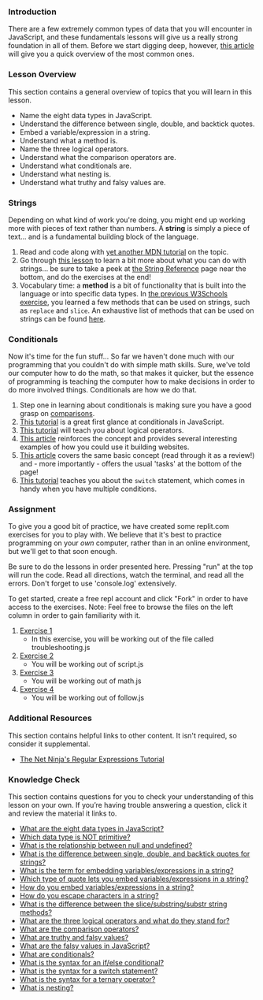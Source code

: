 ### Introduction
There are a few extremely common types of data that you will encounter in JavaScript, and these fundamentals lessons will give us a really strong foundation in all of them.  Before we start digging deep, however, [this article](http://javascript.info/types) will give you a quick overview of the most common ones.

### Lesson Overview

This section contains a general overview of topics that you will learn in this lesson.

*   Name the eight data types in JavaScript.
*   Understand the difference between single, double, and backtick quotes.
*   Embed a variable/expression in a string.
*   Understand what a method is.
*   Name the three logical operators.
*   Understand what the comparison operators are.
*   Understand what conditionals are.
*   Understand what nesting is.
*   Understand what truthy and falsy values are.

### Strings

Depending on what kind of work you're doing, you might end up working more with pieces of text rather than numbers. A __string__ is simply a piece of text... and is a fundamental building block of the language.

1.  Read and code along with [yet another MDN tutorial](https://developer.mozilla.org/en-US/docs/Learn/JavaScript/First_steps/Strings) on the topic.
2.  Go through [this lesson](https://www.w3schools.com/js/js_string_methods.asp) to learn a bit more about what you can do with strings... be sure to take a peek at [the String Reference](https://www.w3schools.com/jsref/jsref_obj_string.asp) page near the bottom, and do the exercises at the end!
3.  Vocabulary time: a __method__ is a bit of functionality that is built into the language or into specific data types. In [the previous W3Schools exercise](https://www.w3schools.com/js/js_string_methods.asp), you learned a few methods that can be used on strings, such as `replace` and `slice`. An exhaustive list of methods that can be used on strings can be found [here](https://developer.mozilla.org/en-US/docs/Web/JavaScript/Reference/Global_Objects/String).

### Conditionals

Now it's time for the fun stuff...  So far we haven't done much with our programming that you couldn't do with simple math skills.  Sure, we've told our computer how to do the math, so that makes it quicker, but the essence of programming is teaching the computer how to make decisions in order to do more involved things.  Conditionals are how we do that.

1.  Step one in learning about conditionals is making sure you have a good grasp on [comparisons](http://javascript.info/comparison).
2.  [This tutorial](https://www.w3schools.com/js/js_if_else.asp) is a great first glance at conditionals in JavaScript.
3.  [This tutorial](http://javascript.info/logical-operators) will teach you about logical operators.
4.  [This article](https://developer.mozilla.org/en-US/docs/Learn/JavaScript/Building_blocks/conditionals) reinforces the concept and provides several interesting examples of how you could use it building websites.
5.  [This article](http://javascript.info/ifelse) covers the same basic concept \(read through it as a review!\) and - more importantly - offers the usual 'tasks' at the bottom of the page!
6.  [This tutorial](https://www.digitalocean.com/community/tutorials/how-to-use-the-switch-statement-in-javascript) teaches you about the `switch` statement, which comes in handy when you have multiple conditions.

### Assignment

<div class="lesson-content__panel" markdown="1">

To give you a good bit of practice, we have created some replit.com exercises for you to play with. We believe that it's best to practice programming on your _own_ computer, rather than in an online environment, but we'll get to that soon enough.

Be sure to do the lessons in order presented here. Pressing "run" at the top will run the code. Read all directions, watch the terminal, and read all the errors. Don't forget to use 'console.log' extensively.

To get started, create a free repl account and click "Fork" in order to have access to the exercises. 
Note: Feel free to browse the files on the left column in order to gain familiarity with it. 

1.  [Exercise 1](https://replit.com/@I3uckwheat/troubleshooting#troubleshooting.js)
    *   In this exercise, you will be working out of the file called troubleshooting.js
2.  [Exercise 2](https://replit.com/@I3uckwheat/enter-a-number#script.js)
    *   You will be working out of script.js 
3.  [Exercise 3](https://replit.com/@I3uckwheat/lets-do-some-math#math.js)
    *   You will be working out of math.js  
4.  [Exercise 4](https://replit.com/@I3uckwheat/direction-follow#follow.js)
    *   You will be working out of follow.js
</div>

### Additional Resources

 This section contains helpful links to other content. It isn't required, so consider it supplemental.

 *   [The Net Ninja's Regular Expressions Tutorial](https://www.youtube.com/playlist?list=PL4cUxeGkcC9g6m_6Sld9Q4jzqdqHd2HiD)

### Knowledge Check

This section contains questions for you to check your understanding of this lesson on your own. If you’re having trouble answering a question, click it and review the material it links to.

*   <a class="knowledge-check-link" href="https://javascript.info/types#summary">What are the eight data types in JavaScript?</a>
*   <a class="knowledge-check-link" href="https://javascript.info/types#objects-and-symbols">Which data type is NOT primitive?</a>
*   <a class="knowledge-check-link" href="https://javascript.info/types#the-null-value">What is the relationship between null and undefined?</a>
*   <a class="knowledge-check-link" href="https://developer.mozilla.org/en-US/docs/Learn/JavaScript/First_steps/Strings#single_quotes_vs._double_quotes">What is the difference between single, double, and backtick quotes for strings?</a>
*   <a class="knowledge-check-link" href="https://developer.mozilla.org/en-US/docs/Learn/JavaScript/First_steps/Strings#concatenating_strings">What is the term for embedding variables/expressions in a string?</a>
*   <a class="knowledge-check-link" href="https://developer.mozilla.org/en-US/docs/Learn/JavaScript/First_steps/Strings#concatenating_strings">Which type of quote lets you embed variables/expressions in a string?</a>
*   <a class="knowledge-check-link" href="https://developer.mozilla.org/en-US/docs/Learn/JavaScript/First_steps/Strings#concatenating_strings">How do you embed variables/expressions in a string?</a>
*   <a class="knowledge-check-link" href="https://developer.mozilla.org/en-US/docs/Learn/JavaScript/First_steps/Strings#escaping_characters_in_a_string">How do you escape characters in a string?</a>
*   <a class="knowledge-check-link" href="https://www.w3schools.com/js/js_string_methods.asp">What is the difference between the slice/substring/substr string methods?</a>
*   <a class="knowledge-check-link" href="http://javascript.info/logical-operators">What are the three logical operators and what do they stand for?</a>
*   <a class="knowledge-check-link" href="https://javascript.info/comparison">What are the comparison operators?</a>
*   <a class="knowledge-check-link" href="https://javascript.info/ifelse#boolean-conversion">What are truthy and falsy values?</a>
*   <a class="knowledge-check-link" href="https://javascript.info/ifelse#boolean-conversion">What are the falsy values in JavaScript?</a>
*   <a class="knowledge-check-link" href="https://www.w3schools.com/js/js_if_else.asp">What are conditionals?</a>
*   <a class="knowledge-check-link" href="https://developer.mozilla.org/en-US/docs/Learn/JavaScript/Building_blocks/conditionals#basic_if_..._else_syntax">What is the syntax for an if/else conditional?</a>
*   <a class="knowledge-check-link" href="https://developer.mozilla.org/en-US/docs/Learn/JavaScript/Building_blocks/conditionals#switch_statements">What is the syntax for a switch statement?</a>
*   <a class="knowledge-check-link" href="https://developer.mozilla.org/en-US/docs/Learn/JavaScript/Building_blocks/conditionals#ternary_operator">What is the syntax for a ternary operator?</a>
*   <a class="knowledge-check-link" href="https://developer.mozilla.org/en-US/docs/Learn/JavaScript/Building_blocks/conditionals#nesting_if_..._else">What is nesting?</a>
